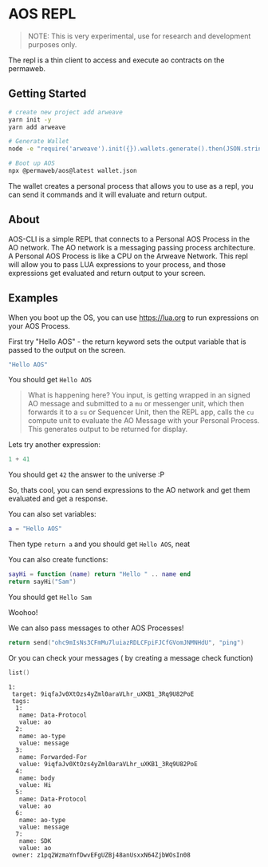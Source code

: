 # AOS REPL

> NOTE: This is very experimental, use for research and development purposes only.

The repl is a thin client to access and execute ao contracts on the permaweb.

## Getting Started

```sh
# create new project add arweave
yarn init -y
yarn add arweave

# Generate Wallet
node -e "require('arweave').init({}).wallets.generate().then(JSON.stringify).then(console.log.bind(console))" > wallet.json

# Boot up AOS
npx @permaweb/aos@latest wallet.json
```

The wallet creates a personal process that allows you to use as a repl, you can send it commands and it will evaluate and return output.

## About

AOS-CLI is a simple REPL that connects to a Personal AOS Process in the AO network. The AO network is a messaging passing process architecture. A Personal AOS Process is like a CPU on the Arweave Network. This repl will allow you to pass LUA expressions to your process, and those expressions get evaluated and return output to your screen.  

## Examples

When you boot up the OS, you can use https://lua.org to run expressions on your AOS Process.

First try "Hello AOS" - the return keyword sets the output variable that is passed to the output on the screen.

```lua
"Hello AOS"
```

You should get `Hello AOS`

> What is happening here? You input, is getting wrapped in an signed AO message and submitted to a `mu` or messenger unit, which then forwards it to a `su` or Sequencer Unit, then the REPL app, calls the `cu` compute unit to evaluate the AO Message with your Personal Process. This generates output to be returned for display.

Lets try another expression:

```lua
1 + 41
```

You should get `42` the answer to the universe :P

So, thats cool, you can send expressions to the AO network and get them evaluated and get a response.

You can also set variables:

```lua
a = "Hello AOS"
```

Then type `return a` and you should get `Hello AOS`, neat

You can also create functions:

```lua
sayHi = function (name) return "Hello " .. name end
return sayHi("Sam")
```

You should get `Hello Sam`

Woohoo!

We can also pass messages to other AOS Processes!

```lua
return send("ohc9mIsNs3CFmMu7luiazRDLCFpiFJCfGVomJNMNHdU", "ping")
```

Or you can check your messages ( by creating a message check function)

```lua
list()
```

```
1: 
 target: 9iqfaJv0XtOzs4yZml0araVLhr_uXKB1_3Rq9U82PoE
 tags: 
  1: 
   name: Data-Protocol
   value: ao
  2: 
   name: ao-type
   value: message
  3: 
   name: Forwarded-For
   value: 9iqfaJv0XtOzs4yZml0araVLhr_uXKB1_3Rq9U82PoE
  4: 
   name: body
   value: Hi
  5: 
   name: Data-Protocol
   value: ao
  6: 
   name: ao-type
   value: message
  7: 
   name: SDK
   value: ao
 owner: z1pq2WzmaYnfDwvEFgUZBj48anUsxxN64ZjbWOsIn08
```


